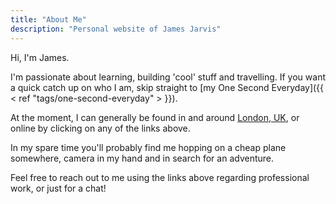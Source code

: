 ```yaml
---
title: "About Me"
description: "Personal website of James Jarvis"
---
```


Hi, I'm James.

I'm passionate about learning, building 'cool' stuff and travelling.
If you want a quick catch up on who I am, skip straight to [my One Second Everyday]({{ < ref "tags/one-second-everyday" > }}).

At the moment, I can generally be found in and around [London, UK](https://en.wikipedia.org/wiki/London), or online by clicking on any of the links above.

In my spare time you'll probably find me hopping on a cheap plane somewhere, camera in my hand and in search for an adventure.

Feel free to reach out to me using the links above regarding professional work, or just for a chat!

